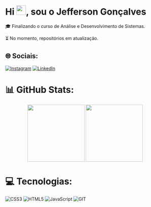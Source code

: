 <h1 align="left">Hi <img src="https://raw.githubusercontent.com/kaueMarques/kaueMarques/master/hi.gif" height="30px">,  sou o Jefferson Gonçalves</h1>
🎓 Finalizando o curso de Análise e Desenvolvimento de Sistemas.

⏳ No momento, repositórios em atualização.

## 🌐 Sociais:
[![Instagram](https://img.shields.io/badge/Instagram-E4405F?style=for-the-badge&logo=instagram&logoColor=white)](https://instagram.com/jeffbarbosa42)
[![LinkedIn](https://img.shields.io/badge/LinkedIn-0077B5?style=for-the-badge&logo=linkedin&logoColor=white)](https://www.linkedin.com/in/jefferson-gonçalves-b93313179/)

# 📊 GitHub Stats:
<div align="center">
   <img height="180em" src="https://github-readme-stats.vercel.app/api?username=jefferson-gbarbosa&show_icons=true&theme=tokyonight&include_all_commits=true&count_private=true" />
   <img height="180em" src="https://github-readme-stats.vercel.app/api/top-langs?username=jefferson-gbarbosa&layout=compact&langs_count=16&theme=tokyonight" />
</div> 

# 💻 Tecnologias:
![CSS3](https://img.shields.io/badge/css3-%231572B6.svg?style=flat&logo=css3&logoColor=white) ![HTML5](https://img.shields.io/badge/html5-%23E34F26.svg?style=flat&logo=html5&logoColor=white) ![JavaScript](https://img.shields.io/badge/javascript-%23323330.svg?style=flat&logo=javascript&logoColor=%23F7DF1E) ![GIT](https://img.shields.io/badge/Git-fc6d26?style=flat&logo=git&logoColor=white) 
  





